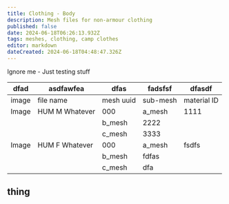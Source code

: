 ```yaml
---
title: Clothing - Body
description: Mesh files for non-armour clothing
published: false
date: 2024-06-18T06:26:13.932Z
tags: meshes, clothing, camp clothes
editor: markdown
dateCreated: 2024-06-18T04:48:47.326Z
---
```


Ignore me - Just testing stuff

| dfad | asdfawfea | dfas | fadsfsf | dfasdf |
| --- | --- | --- | --- | --- |
| image | file name | mesh uuid | sub-mesh | material ID |
| Image | HUM M Whatever | 000 | a\_mesh | 1111 |
|     |     | b\_mesh | 2222 |
|     |     | c\_mesh | 3333 |
| Image | HUM F Whatever | 000 | a\_mesh | fsdfs |
|     |     | b\_mesh | fdfas |
|     |     | c\_mesh | dfa |

## thing
